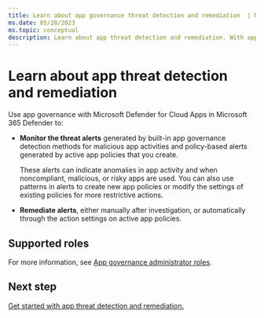 ```yaml
---
title: Learn about app governance threat detection and remediation  | Microsoft Defender for Cloud Apps
ms.date: 05/28/2023
ms.topic: conceptual
description: Learn about app threat detection and remediation. With app governance in Microsoft 365 Defender with Microsoft Defender for Cloud Apps.
---
```


# Learn about app threat detection and remediation

Use app governance with Microsoft Defender for Cloud Apps in Microsoft 365 Defender to:

- **Monitor the threat alerts** generated by built-in app governance detection methods for malicious app activities and policy-based alerts generated by active app policies that you create.

    These alerts can indicate anomalies in app activity and when noncompliant, malicious, or risky apps are used.  You can also use patterns in alerts to create new app policies or modify the settings of existing policies for more restrictive actions.

- **Remediate alerts**, either manually after investigation, or automatically through the action settings on active app policies.

## Supported roles

For more information, see [App governance administrator roles](app-governance-get-started.md#roles).


## Next step

[Get started with app threat detection and remediation.](app-governance-detect-remediate-get-started.md)
